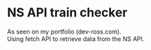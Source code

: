 # NS API train checker

As seen on my portfolio (dev-ross.com).
<br>
Using fetch API to retrieve data from the NS API.
